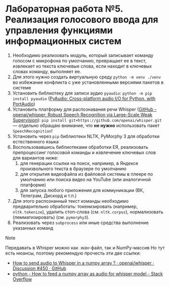 # Лабораторная работа №5. Реализация голосового ввода для управления функциями информационных систем

1. Необходимо реализовать модуль, который записывает команду голосом с микрофона по умолчанию, превращает ее в текст, извлекает из текста ключевые слова, если находит в ключевых словах команду, выполняет ее.
2. Для этого нужно создать виртуальную среду  `python -m venv ./venv` во избежание конфликта с уже установленными версиями пакетов в системе
3. Установить библиотеку для записи аудио `pyaudio`: `python -m pip install pyaudio` ([PyAudio: Cross-platform audio I/O for Python, with PortAudio](https://people.csail.mit.edu/hubert/pyaudio/#docs))
4. Установить платформу для распознавания речи Whisper ([GitHub - openai/whisper: Robust Speech Recognition via Large-Scale Weak Supervision](https://github.com/openai/whisper)): `pip install git+https://github.com/openai/whisper.git` — отдельно обращаю внимание, что **не нужно** использовать пакет `SpeechRecognition`!
5. Установить через `pip` библиотеки NLTK, PyMorphy 3 для обработки естественного языка
7. Воспользовавшись библиотеками обработки ЕЯ, реализовать препроцессинг голосовой команды и извлечение ключевых слов для вариантов ниже:
    1. для генерации ссылки на поиск, например, в Яндексе произвольного текста в браузере по умолчанию
    2. для открытия видеофайла из файловой системы в плеере по умолчанию или поиска видео на YouTube (или аналогичной платформе)
    3. для запуска любого приложения для коммуникации (ВК, Телеграм, Дискорд и т.п.)
8. Для этого распознанный текст команды необходимо предварительно обработать: токенизировать (например, `nltk.tokenize`), удалить стоп-слова (см. `nltk.corpus`), нормализовать (лемматизировать) (см. `pymorphy3`).
9. Реализовать через `subprocess` или иные средства выполнение указанных команд

>[!note]
>Передавать в Whisper можно как .wav-файл, так и NumPy-массив
>Но тут есть нюансы, поэтому рекомендую прочесть эти две ссылки: 
>- [How to send audio to Whisper in a numpy array ? · openai/whisper · Discussion #450 · GitHub](https://github.com/openai/whisper/discussions/450)
>- [python - How to feed a numpy array as audio for whisper model - Stack Overflow](https://stackoverflow.com/questions/76448210/how-to-feed-a-numpy-array-as-audio-for-whisper-model)
